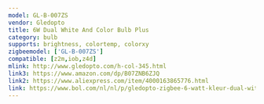 ```yaml
---
model: GL-B-007ZS
vendor: Gledopto
title: 6W Dual White And Color Bulb Plus
category: bulb
supports: brightness, colortemp, colorxy
zigbeemodel: ['GL-B-007ZS'] 
compatible: [z2m,iob,z4d]
mlink: http://www.gledopto.com/h-col-345.html
link3: https://www.amazon.com/dp/B07ZNB6ZJQ
link2: https://www.aliexpress.com/item/4000163865776.html
link: https://www.bol.com/nl/nl/p/gledopto-zigbee-6-watt-kleur-dual-wit-e27-6w-230v-zll-mesh-gl-b007zs/9300000121171449/
---
```

